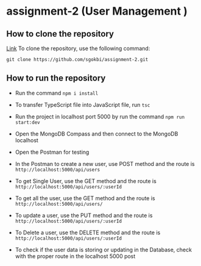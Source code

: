 # assignment-2 (User Management )

## How to clone the repository

[Link](https://github.com/sgokbi/assignment-2)
To clone the repository, use the following command:

`git clone https://github.com/sgokbi/assignment-2.git `

## How to run the repository

- Run the command `npm i install`
- To transfer TypeScript file into JavaScript file, run `tsc`
- Run the project in localhost port 5000 by run the command `npm run start:dev`
- Open the MongoDB Compass and then connect to the MongoDB localhost
- Open the Postman for testing
- In the Postman to create a new user, use POST method and the route is `http://localhost:5000/api/users`
- To get Single User, use the GET method and the route is `http://localhost:5000/api/users/:userId`
- To get all the user, use the GET method and the route is `http://localhost:5000/api/users/`
- To update a user, use the PUT method and the route is `http://localhost:5000/api/users/:userId`
- To Delete a user, use the DELETE method and the route is `http://localhost:5000/api/users/:userId`

- To check if the user data is storing or updating in the Database, check with the proper route in the localhost 5000 post
